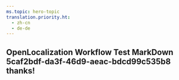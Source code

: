 ```yaml
---
ms.topic: hero-topic
translation.priority.ht: 
  - zh-cn
  - de-de
---
```

## OpenLocalization Workflow Test MarkDown 5caf2bdf-da3f-46d9-aeac-bdcd99c535b8 thanks!
